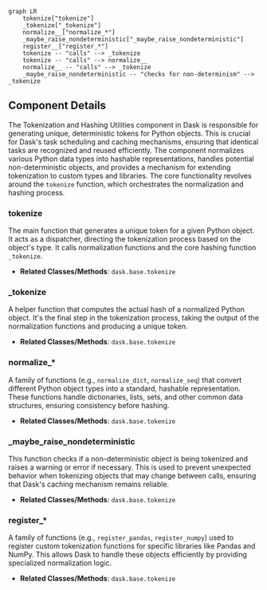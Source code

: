 ```mermaid
graph LR
    tokenize["tokenize"]
    _tokenize["_tokenize"]
    normalize__["normalize_*"]
    _maybe_raise_nondeterministic["_maybe_raise_nondeterministic"]
    register__["register_*"]
    tokenize -- "calls" --> _tokenize
    tokenize -- "calls" --> normalize__
    normalize__ -- "calls" --> _tokenize
    _maybe_raise_nondeterministic -- "checks for non-determinism" --> _tokenize
```

## Component Details

The Tokenization and Hashing Utilities component in Dask is responsible for generating unique, deterministic tokens for Python objects. This is crucial for Dask's task scheduling and caching mechanisms, ensuring that identical tasks are recognized and reused efficiently. The component normalizes various Python data types into hashable representations, handles potential non-deterministic objects, and provides a mechanism for extending tokenization to custom types and libraries. The core functionality revolves around the `tokenize` function, which orchestrates the normalization and hashing process.

### tokenize
The main function that generates a unique token for a given Python object. It acts as a dispatcher, directing the tokenization process based on the object's type. It calls normalization functions and the core hashing function `_tokenize`.
- **Related Classes/Methods**: `dask.base.tokenize`

### _tokenize
A helper function that computes the actual hash of a normalized Python object. It's the final step in the tokenization process, taking the output of the normalization functions and producing a unique token.
- **Related Classes/Methods**: `dask.base.tokenize`

### normalize_*
A family of functions (e.g., `normalize_dict`, `normalize_seq`) that convert different Python object types into a standard, hashable representation. These functions handle dictionaries, lists, sets, and other common data structures, ensuring consistency before hashing.
- **Related Classes/Methods**: `dask.base.tokenize`

### _maybe_raise_nondeterministic
This function checks if a non-deterministic object is being tokenized and raises a warning or error if necessary. This is used to prevent unexpected behavior when tokenizing objects that may change between calls, ensuring that Dask's caching mechanism remains reliable.
- **Related Classes/Methods**: `dask.base.tokenize`

### register_*
A family of functions (e.g., `register_pandas`, `register_numpy`) used to register custom tokenization functions for specific libraries like Pandas and NumPy. This allows Dask to handle these objects efficiently by providing specialized normalization logic.
- **Related Classes/Methods**: `dask.base.tokenize`

